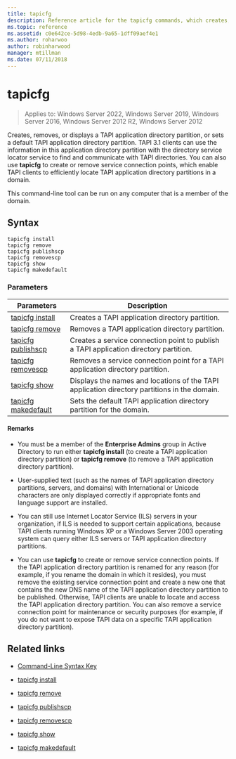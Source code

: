 ```yaml
---
title: tapicfg
description: Reference article for the tapicfg commands, which creates, removes, or displays a TAPI application directory partition, or sets a default TAPI application directory partition.
ms.topic: reference
ms.assetid: c0e642ce-5d98-4edb-9a65-1dff09aef4e1
ms.author: roharwoo
author: robinharwood
manager: mtillman
ms.date: 07/11/2018
---
```


# tapicfg

>Applies to: Windows Server 2022, Windows Server 2019, Windows Server 2016, Windows Server 2012 R2, Windows Server 2012

Creates, removes, or displays a TAPI application directory partition, or sets a default TAPI application directory partition. TAPI 3.1 clients can use the information in this application directory partition with the directory service locator service to find and communicate with TAPI directories. You can also use **tapicfg** to create or remove service connection points, which enable TAPI clients to efficiently locate TAPI application directory partitions in a domain.

This command-line tool can be run on any computer that is a member of the domain.

## Syntax

```
tapicfg install
tapicfg remove
tapicfg publishscp
tapicfg removescp
tapicfg show
tapicfg makedefault
```

### Parameters

| Parameters | Description |
|--|--|
| [tapicfg install](tapicfg-install.md) | Creates a TAPI application directory partition. |
| [tapicfg remove](tapicfg-remove.md) | Removes a TAPI application directory partition.|
| [tapicfg publishscp](tapicfg-publishscp.md) | Creates a service connection point to publish a TAPI application directory partition. |
| [tapicfg removescp](tapicfg-removescp.md) | Removes a service connection point for a TAPI application directory partition. |
| [tapicfg show](tapicfg-show.md) | Displays the names and locations of the TAPI application directory partitions in the domain. |
| [tapicfg makedefault](tapicfg-makedefault.md) | Sets the default TAPI application directory partition for the domain. |

#### Remarks

- You must be a member of the **Enterprise Admins** group in Active Directory to run either **tapicfg install** (to create a TAPI application directory partition) or **tapicfg remove** (to remove a TAPI application directory partition).

- User-supplied text (such as the names of TAPI application directory partitions, servers, and domains) with International or Unicode characters are only displayed correctly if appropriate fonts and language support are installed.

- You can still use Internet Locator Service (ILS) servers in your organization, if ILS is needed to support certain applications, because TAPI clients running Windows XP or a Windows Server 2003 operating system can query either ILS servers or TAPI application directory partitions.

- You can use **tapicfg** to create or remove service connection points. If the TAPI application directory partition is renamed for any reason (for example, if you rename the domain in which it resides), you must remove the existing service connection point and create a new one that contains the new DNS name of the TAPI application directory partition to be published. Otherwise, TAPI clients are unable to locate and access the TAPI application directory partition. You can also remove a service connection point for maintenance or security purposes (for example, if you do not want to expose TAPI data on a specific TAPI application directory partition).

## Related links

- [Command-Line Syntax Key](command-line-syntax-key.md)

- [tapicfg install](tapicfg-install.md)

- [tapicfg remove](tapicfg-remove.md)

- [tapicfg publishscp](tapicfg-publishscp.md)

- [tapicfg removescp](tapicfg-removescp.md)

- [tapicfg show](tapicfg-show.md)

- [tapicfg makedefault](tapicfg-makedefault.md)
